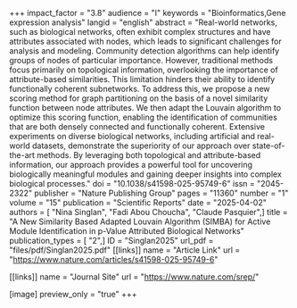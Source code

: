 +++
impact_factor = "3.8"
audience = "I"
keywords = "Bioinformatics,Gene expression analysis"
langid = "english"
abstract = "Real-world networks, such as biological networks, often exhibit complex structures and have attributes associated with nodes, which leads to significant challenges for analysis and modeling. Community detection algorithms can help identify groups of nodes of particular importance. However, traditional methods focus primarily on topological information, overlooking the importance of attribute-based similarities. This limitation hinders their ability to identify functionally coherent subnetworks. To address this, we propose a new scoring method for graph partitioning on the basis of a novel similarity function between node attributes. We then adapt the Louvain algorithm to optimize this scoring function, enabling the identification of communities that are both densely connected and functionally coherent. Extensive experiments on diverse biological networks, including artificial and real-world datasets, demonstrate the superiority of our approach over state-of-the-art methods. By leveraging both topological and attribute-based information, our approach provides a powerful tool for uncovering biologically meaningful modules and gaining deeper insights into complex biological processes."
doi = "10.1038/s41598-025-95749-6"
issn = "2045-2322"
publisher = "Nature Publishing Group"
pages = "11360"
number = "1"
volume = "15"
publication = "Scientific Reports"
date = "2025-04-02"
authors = [ "Nina Singlan", "Fadi Abou Choucha", "Claude Pasquier",]
title = "A New Similarity Based Adapted Louvain Algorithm (SIMBA) for Active Module Identification in p-Value Attributed Biological Networks"
publication_types = [ "2",]
ID = "Singlan2025"
url_pdf = "files/pdf/Singlan2025.pdf"
[[links]]
name = "Article Link"
url = "https://www.nature.com/articles/s41598-025-95749-6"

[[links]]
name = "Journal Site"
url = "https://www.nature.com/srep/"

[image]
preview_only = "true"
+++
